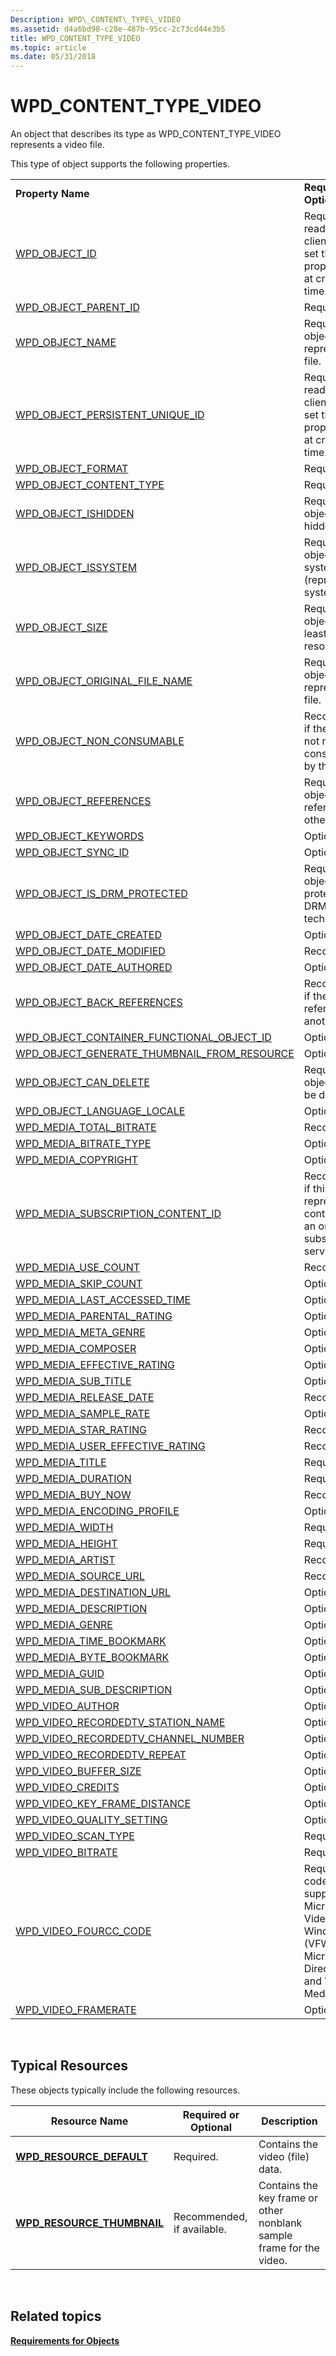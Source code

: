 ```yaml
---
Description: WPD\_CONTENT\_TYPE\_VIDEO
ms.assetid: d4a6bd98-c28e-487b-95cc-2c73cd44e3b5
title: WPD_CONTENT_TYPE_VIDEO
ms.topic: article
ms.date: 05/31/2018
---
```


# WPD\_CONTENT\_TYPE\_VIDEO

An object that describes its type as WPD\_CONTENT\_TYPE\_VIDEO represents a video file.

This type of object supports the following properties.



|                                                                                                                       |                                                                                                                              |
|-----------------------------------------------------------------------------------------------------------------------|------------------------------------------------------------------------------------------------------------------------------|
| **Property Name**                                                                                                     | **Required or Optional**                                                                                                     |
| [WPD\_OBJECT\_ID](object-properties.md)                                                                | Required, read-only. A client cannot set this property, even at creation time.                                               |
| [WPD\_OBJECT\_PARENT\_ID](object-properties.md)                                                 | Required.                                                                                                                    |
| [WPD\_OBJECT\_NAME](object-properties.md)                                                            | Required if the object represents a file.                                                                                    |
| [WPD\_OBJECT\_PERSISTENT\_UNIQUE\_ID](object-properties.md)                          | Required, read-only. A client cannot set this property, even at creation time.                                               |
| [WPD\_OBJECT\_FORMAT](object-properties.md)                                                        | Required.                                                                                                                    |
| [WPD\_OBJECT\_CONTENT\_TYPE](object-properties.md)                                           | Required.                                                                                                                    |
| [WPD\_OBJECT\_ISHIDDEN](object-properties.md)                                                    | Required if the object is hidden.                                                                                            |
| [WPD\_OBJECT\_ISSYSTEM](object-properties.md)                                                    | Required if the object is a system object (represents a system file).                                                        |
| [WPD\_OBJECT\_SIZE](object-properties.md)                                                            | Required if the object has at least one resource.                                                                            |
| [WPD\_OBJECT\_ORIGINAL\_FILE\_NAME](object-properties.md)                              | Required if the object represents a file.                                                                                    |
| [WPD\_OBJECT\_NON\_CONSUMABLE](object-properties.md)                                       | Recommended if the object is not meant for consumption by the device.                                                        |
| [WPD\_OBJECT\_REFERENCES](object-properties.md)                                                | Required if the object has references to other objects.                                                                      |
| [WPD\_OBJECT\_KEYWORDS](object-properties.md)                                                    | Optional.                                                                                                                    |
| [WPD\_OBJECT\_SYNC\_ID](object-properties.md)                                                     | Optional.                                                                                                                    |
| [WPD\_OBJECT\_IS\_DRM\_PROTECTED](object-properties.md)                                  | Required if the object is protected by DRM technology.                                                                       |
| [WPD\_OBJECT\_DATE\_CREATED](object-properties.md)                                           | Optional.                                                                                                                    |
| [WPD\_OBJECT\_DATE\_MODIFIED](object-properties.md)                                         | Recommended.                                                                                                                 |
| [WPD\_OBJECT\_DATE\_AUTHORED](object-properties.md)                                         | Optional.                                                                                                                    |
| [WPD\_OBJECT\_BACK\_REFERENCES](object-properties.md)                                                                | Recommended if the object is referenced by another object.                                                                   |
| [WPD\_OBJECT\_CONTAINER\_FUNCTIONAL\_OBJECT\_ID](object-properties.md)     | Optional.                                                                                                                    |
| [WPD\_OBJECT\_GENERATE\_THUMBNAIL\_FROM\_RESOURCE](object-properties.md) | Optional.                                                                                                                    |
| [WPD\_OBJECT\_CAN\_DELETE](object-properties.md)                                                                     | Required if the object cannot be deleted.                                                                                    |
| [WPD\_OBJECT\_LANGUAGE\_LOCALE](object-properties.md)                                                                | Optional.                                                                                                                    |
| [WPD\_MEDIA\_TOTAL\_BITRATE](media-properties.md)                                            | Recommended.                                                                                                                 |
| [WPD\_MEDIA\_BITRATE\_TYPE](media-properties.md)                                              | Optional.                                                                                                                    |
| [WPD\_MEDIA\_COPYRIGHT](media-properties.md)                                                     | Optional.                                                                                                                    |
| [WPD\_MEDIA\_SUBSCRIPTION\_CONTENT\_ID](media-properties.md)                       | Recommended, if this object represents content from an online subscription service.                                          |
| [WPD\_MEDIA\_USE\_COUNT](media-properties.md)                                                    | Recommended.                                                                                                                 |
| [WPD\_MEDIA\_SKIP\_COUNT](media-properties.md)                                                  | Optional.                                                                                                                    |
| [WPD\_MEDIA\_LAST\_ACCESSED\_TIME](media-properties.md)                                 | Optional.                                                                                                                    |
| [WPD\_MEDIA\_PARENTAL\_RATING](media-properties.md)                                        | Optional.                                                                                                                    |
| [WPD\_MEDIA\_META\_GENRE](media-properties.md)                                                  | Optional.                                                                                                                    |
| [WPD\_MEDIA\_COMPOSER](media-properties.md)                                                       | Optional.                                                                                                                    |
| [WPD\_MEDIA\_EFFECTIVE\_RATING](media-properties.md)                                      | Optional.                                                                                                                    |
| [WPD\_MEDIA\_SUB\_TITLE](media-properties.md)                                                    | Optional.                                                                                                                    |
| [WPD\_MEDIA\_RELEASE\_DATE](media-properties.md)                                              | Recommended.                                                                                                                 |
| [WPD\_MEDIA\_SAMPLE\_RATE](media-properties.md)                                                | Optional.                                                                                                                    |
| [WPD\_MEDIA\_STAR\_RATING](media-properties.md)                                                | Recommended.                                                                                                                 |
| [WPD\_MEDIA\_USER\_EFFECTIVE\_RATING](media-properties.md)                           | Recommended.                                                                                                                 |
| [WPD\_MEDIA\_TITLE](media-properties.md)                                                             | Required.                                                                                                                    |
| [WPD\_MEDIA\_DURATION](media-properties.md)                                                       | Required.                                                                                                                    |
| [WPD\_MEDIA\_BUY\_NOW](media-properties.md)                                                        | Recommended.                                                                                                                 |
| [WPD\_MEDIA\_ENCODING\_PROFILE](media-properties.md)                                      | Optional.                                                                                                                    |
| [WPD\_MEDIA\_WIDTH](media-properties.md)                                                             | Required.                                                                                                                    |
| [WPD\_MEDIA\_HEIGHT](media-properties.md)                                                           | Required.                                                                                                                    |
| [WPD\_MEDIA\_ARTIST](media-properties.md)                                                           | Recommended.                                                                                                                 |
| [WPD\_MEDIA\_SOURCE\_URL](media-properties.md)                                                  | Recommended.                                                                                                                 |
| [WPD\_MEDIA\_DESTINATION\_URL](media-properties.md)                                        | Optional.                                                                                                                    |
| [WPD\_MEDIA\_DESCRIPTION](media-properties.md)                                                 | Optional.                                                                                                                    |
| [WPD\_MEDIA\_GENRE](media-properties.md)                                                             | Optional.                                                                                                                    |
| [WPD\_MEDIA\_TIME\_BOOKMARK](media-properties.md)                                            | Optional.                                                                                                                    |
| [WPD\_MEDIA\_BYTE\_BOOKMARK](media-properties.md)                                            | Optional.                                                                                                                    |
| [WPD\_MEDIA\_GUID](media-properties.md)                                                               | Optional.                                                                                                                    |
| [WPD\_MEDIA\_SUB\_DESCRIPTION](media-properties.md)                                        | Optional.                                                                                                                    |
| [WPD\_VIDEO\_AUTHOR](video-properties.md)                                                           | Optional.                                                                                                                    |
| [WPD\_VIDEO\_RECORDEDTV\_STATION\_NAME](video-properties.md)                       | Optional.                                                                                                                    |
| [WPD\_VIDEO\_RECORDEDTV\_CHANNEL\_NUMBER](video-properties.md)                   | Optional.                                                                                                                    |
| [WPD\_VIDEO\_RECORDEDTV\_REPEAT](video-properties.md)                                    | Optional.                                                                                                                    |
| [WPD\_VIDEO\_BUFFER\_SIZE](video-properties.md)                                                | Optional.                                                                                                                    |
| [WPD\_VIDEO\_CREDITS](video-properties.md)                                                         | Optional.                                                                                                                    |
| [WPD\_VIDEO\_KEY\_FRAME\_DISTANCE](video-properties.md)                                 | Optional.                                                                                                                    |
| [WPD\_VIDEO\_QUALITY\_SETTING](video-properties.md)                                        | Optional.                                                                                                                    |
| [WPD\_VIDEO\_SCAN\_TYPE](video-properties.md)                                                    | Required.                                                                                                                    |
| [WPD\_VIDEO\_BITRATE](video-properties.md)                                                         | Required.                                                                                                                    |
| [WPD\_VIDEO\_FOURCC\_CODE](video-properties.md)                                                | Required if the codec is one supported by Microsoft Video for Windows (VFW), Microsoft DirectShow, and Windows Media Format. |
| [WPD\_VIDEO\_FRAMERATE](video-properties.md)                                                     | Optional.                                                                                                                    |



 

## Typical Resources

These objects typically include the following resources.



| Resource Name                                              | Required or Optional       | Description                                                          |
|------------------------------------------------------------|----------------------------|----------------------------------------------------------------------|
| [**WPD\_RESOURCE\_DEFAULT**](wpd-resource-default.md)     | Required.                  | Contains the video (file) data.                                      |
| [**WPD\_RESOURCE\_THUMBNAIL**](wpd-resource-thumbnail.md) | Recommended, if available. | Contains the key frame or other nonblank sample frame for the video. |



 

## Related topics

<dl> <dt>

[**Requirements for Objects**](requirements-for-objects.md)
</dt> </dl>

 

 



